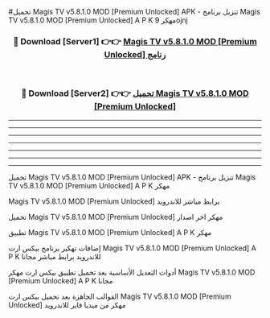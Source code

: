 #تحميل Magis TV v5.8.1.0 MOD [Premium Unlocked]  APK - تنزيل برنامج Magis TV v5.8.1.0 MOD [Premium Unlocked]  A P K مهكر 9ojnj 



<div align="center">
<h3>🔴 Download [Server1] 👉👉 <a href="https://apkdownload10.web.app/?title=Magis TV v5.8.1.0 MOD [Premium Unlocked] ">Magis TV v5.8.1.0 MOD [Premium Unlocked]  رنامج</a></h3><br>

<h3>🔴 Download [Server2] 👉👉 <a href="https://apkdownload10.web.app/?title=Magis TV v5.8.1.0 MOD [Premium Unlocked] ">تحميل Magis TV v5.8.1.0 MOD [Premium Unlocked]  </a></h3>
</div>


----------------------------------------------------------

----------------------------------------------------------

----------------------------------------------------------

----------------------------------------------------------

----------------------------------------------------------

----------------------------------------------------------

----------------------------------------------------------

تحميل Magis TV v5.8.1.0 MOD [Premium Unlocked]  APK - تنزيل برنامج Magis TV v5.8.1.0 MOD [Premium Unlocked]  A P K مهكر

Magis TV v5.8.1.0 MOD [Premium Unlocked]  برابط مباشر للاندرويد

تحميل Magis TV v5.8.1.0 MOD [Premium Unlocked]  مهكر اخر اصدار

تطبيق Magis TV v5.8.1.0 MOD [Premium Unlocked]  A P K مهكر

إضافات تهكير برنامج بيكس ارت Magis TV v5.8.1.0 MOD [Premium Unlocked]  A P K للاندرويد برابط مباشر مجانا

أدوات التعديل الأساسية بعد تحميل تطبيق بيكس ارت مهكر Magis TV v5.8.1.0 MOD [Premium Unlocked]  A P K مجانا

القوالب الجاهزة بعد تحميل بيكس ارت Magis TV v5.8.1.0 MOD [Premium Unlocked]  مهكر من ميديا فاير للاندرويد


